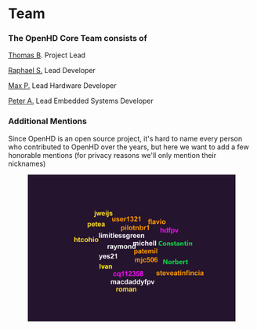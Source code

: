 # Team

### The OpenHD Core Team consists of

[Thomas B](mailto:thomas@openhdfpv.org). Project Lead

[Raphael S.](mailto:raphael@openhdfpv.org) Lead Developer

[Max P.](mailto:max@openhdfpv.org) Lead Hardware Developer

[Peter A.](mailto:pete@openhdfpv.org) Lead Embedded Systems Developer

### Additional Mentions

Since OpenHD is an open source project, it's hard to name every person who contributed to OpenHD over the years, but here we want to add a few honorable mentions (for privacy reasons we'll only mention their nicknames)

<figure><img src="../.gitbook/assets/wordcloud1.png" alt=""><figcaption></figcaption></figure>
